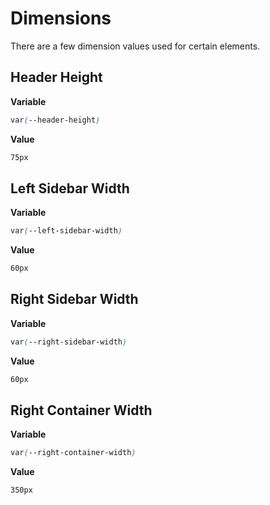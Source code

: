 # Dimensions

There are a few dimension values used for certain elements.

## Header Height

**Variable**

```css
var(--header-height)
```

**Value**

```css
75px
```

## Left Sidebar Width

**Variable**

```css
var(--left-sidebar-width)
```

**Value**

```css
60px
```

## Right Sidebar Width

**Variable**

```css
var(--right-sidebar-width)
```

**Value**

```css
60px
```

## Right Container Width

**Variable**

```css
var(--right-container-width)
```

**Value**

```css
350px
```
